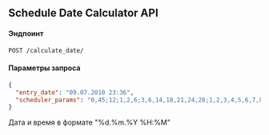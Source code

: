 ##  Schedule Date Calculator API

#### Эндпоинт

`POST /calculate_date/`

#### Параметры запроса


```json
{
  "entry_date": "09.07.2010 23:36",
  "scheduler_params": "0,45;12;1,2,6;3,6,14,18,21,24,28;1,2,3,4,5,6,7,8,9,10,11,12;"
}
```

Дата и время в формате "%d.%m.%Y %H:%M"
